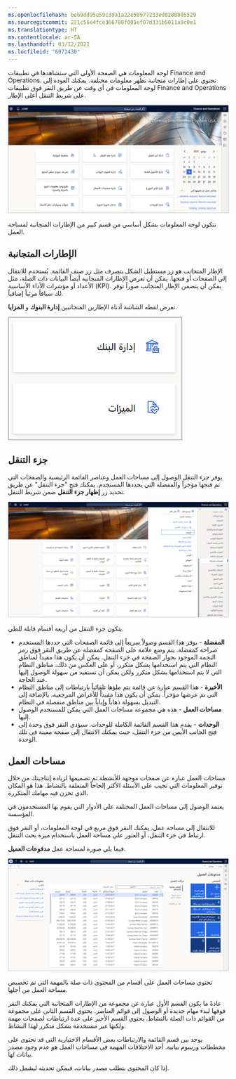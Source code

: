 ```yaml
---
ms.openlocfilehash: beb9dd95e59c3da1a22e5b977233ed8288805529
ms.sourcegitcommit: 221c56e4fce366780f005ef07d331b5011a9c0e1
ms.translationtype: HT
ms.contentlocale: ar-SA
ms.lasthandoff: 03/12/2021
ms.locfileid: "6072430"
---
```

لوحة المعلومات هي الصفحة الأولى التي ستشاهدها في تطبيقات Finance and Operations. تحتوي على إطارات متجانبة تظهر معلومات مختلفة. يمكنك العودة إلى لوحة المعلومات في أي وقت عن طريق النقر فوق تطبيقات Finance and Operations على شريط التنقل أعلى الإطار.

[![لقطة شاشة للوحة المعلومات الرئيسية لتطبيقات Finance and Operation.](../media/main-dashboard-1.png)](../media/main-dashboard-1.png#lightbox)

تتكون لوحة المعلومات بشكل أساسي من قسم كبير من الإطارات المتجانبة لمساحة العمل. 

## <a name="tiles"></a>ال‏‫إطارات المتجانبة‬

الإطار المتجانب هو زر مستطيل الشكل يتصرف مثل زر صنف القائمة. يُستخدم للانتقال إلى الصفحات أو فتحها. يمكن أن تعرض الإطارات المتجانبة أيضاً البيانات ذات الصلة، مثل الأعداد أو مؤشرات الأداء الأساسية (KPI). يمكن أن يتضمن الإطار المتجانب صوراً توفر لك سياقاً مرئياً إضافياً.

تعرض لقطه الشاشة أدناه الإطارين المتجانبين **إدارة البنوك** و **المزايا**.

![لقطة شاشة للإطارين المتجانبين إدارة البنك والمزايا.](../media/tile.png)

## <a name="navigation-pane"></a>جزء التنقل

يوفر جزء التنقل الوصول إلى مساحات العمل وعناصر القائمة الرئيسية والصفحات التي تم فتحها مؤخراً والمفضلة التي يحددها المستخدم. يمكنك فتح "جزء التنقل" عن طريق تحديد زر **إظهار جزء التنقل** ضمن شريط التنقل. 
 
[![لقطة شاشة لقائمة حسابات المقبوضات.](../media/ar-customers.png)](../media/ar-customers.png#lightbox)

يتكون جزء التنقل من أربعة أقسام قابلة للطي.
 
- **المفضلة** - يوفر هذا القسم وصولاً سريعاً إلى قائمة الصفحات التي حددها المستخدم صراحة كمفضلة. يتم وضع علامة على الصفحة كمفضلة عن طريق النقر فوق رمز النجمة الموجود بجوار الصفحة في جزء التنقل. يمكن أن يكون هذا مفيداً لمناطق النظام التي يتم استخدامها بشكل متكرر، أو على العكس من ذلك، مناطق النظام التي لا يتم استخدامها بشكل متكرر ولكن يمكن أن تستفيد من سهولة الوصول إليها عند الحاجة.
- **الأخيرة** - هذا القسم عبارة عن قائمة يتم ملؤها تلقائياً بارتباطات إلى مناطق النظام التي تم عرضها مؤخراً. يمكن أن يكون هذا مفيداً للأغراض المرجعية، بالإضافة إلى التبديل بسهولة ذهاباً وإياباً بين مناطق منفصلة في النظام. 
- **مساحات العمل** - هذه هي مجموعة مساحات العمل التي يمكن للمستخدم الوصول إليها. 
- **الوحدات** - يقدم هذا القسم القائمة الكاملة للوحدات. سيؤدي النقر فوق وحدة إلى فتح الجانب الأيمن من جزء التنقل، حيث يمكنك الانتقال إلى صفحة معينة في تلك الوحدة. 

## <a name="workspaces"></a>مساحات العمل

مساحات العمل عبارة عن صفحات موجهة للأنشطة تم تصميمها لزيادة إنتاجيتك من خلال توفير المعلومات التي تجيب على الأسئلة الأكثر إلحاحاً المتعلقة بالنشاط. هذا هو المكان الذي تخزن فيه مهامك المتكررة.  

يعتمد الوصول إلى مساحات العمل المختلفة على الأدوار التي يقوم بها المستخدمون في المؤسسة. 

للانتقال إلى مساحة عمل، يمكنك النقر فوق مربع في لوحة المعلومات، أو النقر فوق ارتباط في جزء التنقل، أو العثور على مساحة العمل باستخدام ميزة بحث التنقل.

فيما يلي صورة لمساحة عمل **مدفوعات العميل**.
 
[![لقطة شاشة لنموذج مساحة عمل مدفوعات العميل.](../media/workspace-1.png)](../media/workspace-1.png#lightbox)

تحتوي مساحات العمل على أقسام من المحتوى ذات صلة بالمهمة التي تم تخصيص مساحة العمل من أجلها.
 
عادةً ما يكون القسم الأول عبارة عن مجموعة من الإطارات المتجانبة التي يمكنك النقر فوقها لبدء مهام جديدة أو الوصول إلى قوائم العناصر. يحتوي القسم الثاني على مجموعة من القوائم ذات الصلة بالنشاط. يحتوي القسم الأخير على عدة ارتباطات لصفحات مهمة ولكنها غير مستخدمة بشكل متكرر لهذا النشاط. 

يوجد بين قسم القائمة والارتباطات بعض الأقسام الاختيارية التي قد تحتوي على مخططات ورسوم بيانية. أحد الاختلافات المهمة في مساحات العمل هو عدم وجود مصدر بيانات لها. 

إذا كان المحتوى يتطلب مصدر بيانات، فيمكن تحديثه ليشمل ذلك.